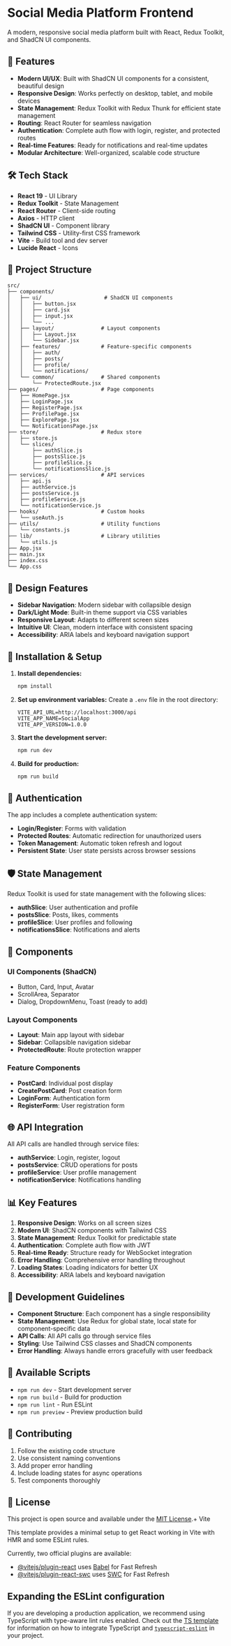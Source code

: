 # Social Media Platform Frontend

A modern, responsive social media platform built with React, Redux Toolkit, and ShadCN UI components.

## 🚀 Features

- **Modern UI/UX**: Built with ShadCN UI components for a consistent, beautiful design
- **Responsive Design**: Works perfectly on desktop, tablet, and mobile devices
- **State Management**: Redux Toolkit with Redux Thunk for efficient state management
- **Routing**: React Router for seamless navigation
- **Authentication**: Complete auth flow with login, register, and protected routes
- **Real-time Features**: Ready for notifications and real-time updates
- **Modular Architecture**: Well-organized, scalable code structure

## 🛠️ Tech Stack

- **React 19** - UI Library
- **Redux Toolkit** - State Management
- **React Router** - Client-side routing
- **Axios** - HTTP client
- **ShadCN UI** - Component library
- **Tailwind CSS** - Utility-first CSS framework
- **Vite** - Build tool and dev server
- **Lucide React** - Icons

## 📁 Project Structure

```
src/
├── components/
│   ├── ui/                    # ShadCN UI components
│   │   ├── button.jsx
│   │   ├── card.jsx
│   │   ├── input.jsx
│   │   └── ...
│   ├── layout/               # Layout components
│   │   ├── Layout.jsx
│   │   └── Sidebar.jsx
│   ├── features/             # Feature-specific components
│   │   ├── auth/
│   │   ├── posts/
│   │   ├── profile/
│   │   └── notifications/
│   └── common/               # Shared components
│       └── ProtectedRoute.jsx
├── pages/                    # Page components
│   ├── HomePage.jsx
│   ├── LoginPage.jsx
│   ├── RegisterPage.jsx
│   ├── ProfilePage.jsx
│   ├── ExplorePage.jsx
│   └── NotificationsPage.jsx
├── store/                    # Redux store
│   ├── store.js
│   └── slices/
│       ├── authSlice.js
│       ├── postsSlice.js
│       ├── profileSlice.js
│       └── notificationsSlice.js
├── services/                 # API services
│   ├── api.js
│   ├── authService.js
│   ├── postsService.js
│   ├── profileService.js
│   └── notificationService.js
├── hooks/                    # Custom hooks
│   └── useAuth.js
├── utils/                    # Utility functions
│   └── constants.js
├── lib/                      # Library utilities
│   └── utils.js
├── App.jsx
├── main.jsx
├── index.css
└── App.css
```

## 🎨 Design Features

- **Sidebar Navigation**: Modern sidebar with collapsible design
- **Dark/Light Mode**: Built-in theme support via CSS variables
- **Responsive Layout**: Adapts to different screen sizes
- **Intuitive UI**: Clean, modern interface with consistent spacing
- **Accessibility**: ARIA labels and keyboard navigation support

## 🔧 Installation & Setup

1. **Install dependencies:**
   ```bash
   npm install
   ```

2. **Set up environment variables:**
   Create a `.env` file in the root directory:
   ```env
   VITE_API_URL=http://localhost:3000/api
   VITE_APP_NAME=SocialApp
   VITE_APP_VERSION=1.0.0
   ```

3. **Start the development server:**
   ```bash
   npm run dev
   ```

4. **Build for production:**
   ```bash
   npm run build
   ```

## 🔐 Authentication

The app includes a complete authentication system:

- **Login/Register**: Forms with validation
- **Protected Routes**: Automatic redirection for unauthorized users
- **Token Management**: Automatic token refresh and logout
- **Persistent State**: User state persists across browser sessions

## 🛡️ State Management

Redux Toolkit is used for state management with the following slices:

- **authSlice**: User authentication and profile
- **postsSlice**: Posts, likes, comments
- **profileSlice**: User profiles and following
- **notificationsSlice**: Notifications and alerts

## 📱 Components

### UI Components (ShadCN)
- Button, Card, Input, Avatar
- ScrollArea, Separator
- Dialog, DropdownMenu, Toast (ready to add)

### Layout Components
- **Layout**: Main app layout with sidebar
- **Sidebar**: Collapsible navigation sidebar
- **ProtectedRoute**: Route protection wrapper

### Feature Components
- **PostCard**: Individual post display
- **CreatePostCard**: Post creation form
- **LoginForm**: Authentication form
- **RegisterForm**: User registration form

## 🌐 API Integration

All API calls are handled through service files:

- **authService**: Login, register, logout
- **postsService**: CRUD operations for posts
- **profileService**: User profile management
- **notificationService**: Notifications handling

## 📊 Key Features

1. **Responsive Design**: Works on all screen sizes
2. **Modern UI**: ShadCN components with Tailwind CSS
3. **State Management**: Redux Toolkit for predictable state
4. **Authentication**: Complete auth flow with JWT
5. **Real-time Ready**: Structure ready for WebSocket integration
6. **Error Handling**: Comprehensive error handling throughout
7. **Loading States**: Loading indicators for better UX
8. **Accessibility**: ARIA labels and keyboard navigation

## 🎯 Development Guidelines

- **Component Structure**: Each component has a single responsibility
- **State Management**: Use Redux for global state, local state for component-specific data
- **API Calls**: All API calls go through service files
- **Styling**: Use Tailwind CSS classes and ShadCN components
- **Error Handling**: Always handle errors gracefully with user feedback

## 🔄 Available Scripts

- `npm run dev` - Start development server
- `npm run build` - Build for production
- `npm run lint` - Run ESLint
- `npm run preview` - Preview production build

## 🤝 Contributing

1. Follow the existing code structure
2. Use consistent naming conventions
3. Add proper error handling
4. Include loading states for async operations
5. Test components thoroughly

## 📄 License

This project is open source and available under the [MIT License](LICENSE).+ Vite

This template provides a minimal setup to get React working in Vite with HMR and some ESLint rules.

Currently, two official plugins are available:

- [@vitejs/plugin-react](https://github.com/vitejs/vite-plugin-react/blob/main/packages/plugin-react) uses [Babel](https://babeljs.io/) for Fast Refresh
- [@vitejs/plugin-react-swc](https://github.com/vitejs/vite-plugin-react/blob/main/packages/plugin-react-swc) uses [SWC](https://swc.rs/) for Fast Refresh

## Expanding the ESLint configuration

If you are developing a production application, we recommend using TypeScript with type-aware lint rules enabled. Check out the [TS template](https://github.com/vitejs/vite/tree/main/packages/create-vite/template-react-ts) for information on how to integrate TypeScript and [`typescript-eslint`](https://typescript-eslint.io) in your project.
